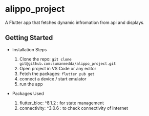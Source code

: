 # alippo_project

A Flutter app that fetches dynamic infromation from api and displays.

## Getting Started

- Installation Steps
    1. Clone the repo: `git clone git@github.com:sumanmedda/alippo_project.git`
    2. Open project in VS Code or any editor
    3. Fetch the packages: `flutter pub get` 
    4. connect a device / start emulator 
    5. run the app

- Packages Used
    1. flutter_bloc: ^8.1.2 : for state management
    2. connectivity: ^3.0.6 : to check connectivity of internet